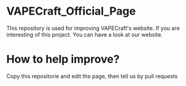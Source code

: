 # VAPECraft_Official_Page
This repository is used for improving VAPECraft's website. If you are interesting of this project. You can have a look at our website.


# How to help improve?
Copy this repositorie and edit the page, then tell us by pull requests
